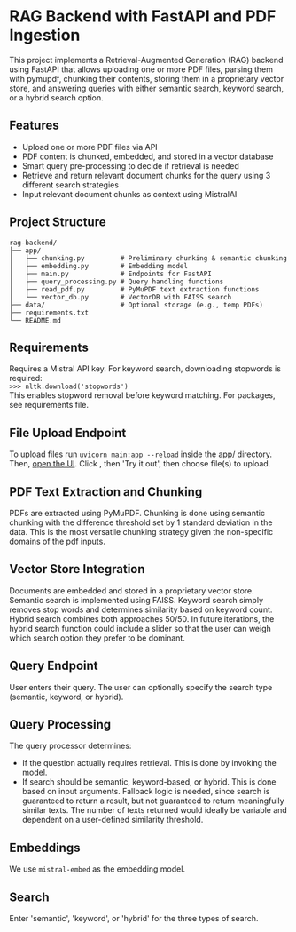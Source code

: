 # RAG Backend with FastAPI and PDF Ingestion #

This project implements a Retrieval-Augmented Generation (RAG) backend using FastAPI that allows uploading one or more PDF files, parsing them with pymupdf, chunking their contents, storing them in a proprietary vector store, and answering queries with either semantic search, keyword search, or a hybrid search option.


## Features ##
- Upload one or more PDF files via API
- PDF content is chunked, embedded, and stored in a vector database    
- Smart query pre-processing to decide if retrieval is needed
- Retrieve and return relevant document chunks for the query using 3 different search strategies
- Input relevant document chunks as context using MistralAI

## Project Structure ##
```
rag-backend/
├── app/
│   ├── chunking.py         # Preliminary chunking & semantic chunking
│   ├── embedding.py        # Embedding model
│   ├── main.py             # Endpoints for FastAPI
│   ├── query_processing.py # Query handling functions           
│   ├── read_pdf.py         # PyMuPDF text extraction functions
│   └── vector_db.py        # VectorDB with FAISS search
├── data/                   # Optional storage (e.g., temp PDFs)
├── requirements.txt
└── README.md
```

## Requirements ##
Requires a Mistral API key.
For keyword search, downloading stopwords is required:      
`>>> nltk.download('stopwords')`        
This enables stopword removal before keyword matching. 
For packages, see requirements file.

## File Upload Endpoint ##
To upload files run
```uvicorn main:app --reload```
inside the app/ directory. Then, [open the UI](http://127.0.0.1:8000/docs).
Click , then 'Try it out', then choose file(s) to upload.

## PDF Text Extraction and Chunking ##
PDFs are extracted using PyMuPDF. Chunking is done using semantic chunking with the difference threshold set by 
1 standard deviation in the data. This is the most versatile chunking strategy given the non-specific domains of the pdf inputs.

## Vector Store Integration ##
Documents are embedded and stored in a proprietary vector store.
Semantic search is implemented using FAISS. Keyword search simply removes stop words and
determines similarity based on keyword count.   
Hybrid search combines both approaches 50/50. In future iterations, the hybrid search function could include a slider
so that the user can weigh which search option they prefer to be dominant.

## Query Endpoint ##
User enters their query. The user can optionally specify the search type (semantic, keyword, or hybrid).

## Query Processing ##
The query processor determines:
- If the question actually requires retrieval. This is done by invoking the model.
- If search should be semantic, keyword-based, or hybrid. This is done based on input arguments.
Fallback logic is needed, since search is guaranteed to return a result, but not guaranteed to return
meaningfully similar texts. The number of texts returned would ideally be variable and dependent on a 
user-defined similarity threshold. 

## Embeddings ##
We use `mistral-embed` as the embedding model.

## Search ##
Enter 'semantic', 'keyword', or 'hybrid' for the three types of search.